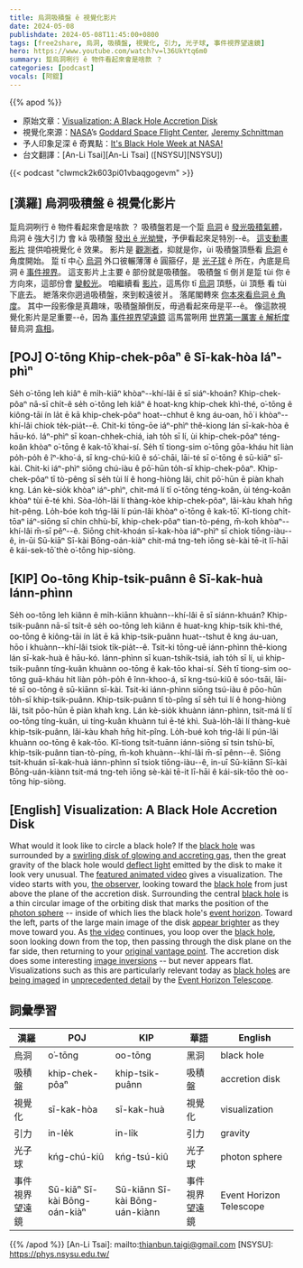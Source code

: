 ```yaml
---
title: 烏洞吸積盤 ê 視覺化影片
date: 2024-05-08
publishdate: 2024-05-08T11:45:00+0800
tags: [free2share, 烏洞, 吸積盤, 視覺化, 引力, 光子球, 事件視界望遠鏡]
hero: https://www.youtube.com/watch?v=l36UkYtq6m0
summary: 踅烏洞咧行 ê 物件看起來會是啥款 ？
categories: [podcast]
vocals: [阿錕]
---
```


{{% apod %}}

- 原始文章：[Visualization: A Black Hole Accretion Disk](https://apod.nasa.gov/apod/ap240508.html)
- 視覺化來源：[NASA](https://www.nasa.gov/)’s [Goddard Space Flight Center](https://science.gsfc.nasa.gov/sci/), [Jeremy Schnittman](https://science.gsfc.nasa.gov/sed/bio/jeremy.d.schnittman)
- 予人印象足深 ê 奇異點：[It's Black Hole Week at NASA!](https://science.nasa.gov/universe/black-hole-week/)
- 台文翻譯：[An-Li Tsai][An-Li Tsai] ([NSYSU][NSYSU])

{{< podcast "clwmck2k603pi01vbaqgogevm" >}}

## [漢羅] 烏洞吸積盤 ê 視覺化影片
踅烏洞咧行 ê 物件看起來會是啥款 ？
吸積盤若是一个踅 [烏洞][black hole 1] ê [發光吸積氣體][swirling disk of glowing and accreting gas]，烏洞 ê 強大引力 會 kā 吸積盤 [發出 ê 光拗彎][deflect light]，予伊看起來足特別--ê。
[這支動畫影片][featured animated video] 提供咱視覺化 ê 效果。
影片是 [觀測者][the observer]，抑就是你，ùi 吸積盤頂懸看 [烏洞][black hole 2] ê 角度開始。
踅 tī 中心 [烏洞][black hole 3] 外口彼輾薄薄 ê 圓箍仔，是 [光子球][photon sphere] ê 所在，內底是烏洞 ê [事件視界][event horizon]。
這支影片上主要 ê 部份就是吸積盤。
吸積盤 tī 倒爿是踅 tùi 你 ê 方向來，這部份會 [變較光][appear brighter]。
咱繼續看 [影片][the video]，這馬你 tī [烏洞][black hole 4] 頂懸，ùi 頂懸 看 tùi 下底去。
紲落來你迵過吸積盤，來到較遠彼爿。
落尾閣轉來 [你本來看烏洞 ê 角度][original vantage point]。
其中一段影像是真趣味，吸積盤顛倒反，毋過看起來毋是平--ê。
像這款視覺化影片是足重要--ê，因為 [事件視界望遠鏡][Event Horizon Telescope] 這馬當咧用 [世界第一厲害 ê 解析度][unprecedented detail] 替烏洞 [翕相][being imaged]。

## [POJ] O͘-tōng Khip-chek-pôaⁿ ê Sī-kak-hòa Iáⁿ-phìⁿ
Se̍h o͘-tōng leh kiâⁿ ê mi̍h-kiāⁿ khòaⁿ--khí-lâi ē sī siáⁿ-khoán?
Khip-chek-pôaⁿ nā-sī chi̍t-ê se̍h o͘-tōng leh kiâⁿ ê hoat-kng khip-chek khì-thé, o͘-tōng ê kiông-tāi ín la̍t ē kā khip-chek-pôaⁿ hoat--chhut ê kng áu-oan, hō͘ i khòaⁿ--khí-lâi chiok te̍k-pia̍t--ê.
Chit-ki tōng-ōe iáⁿ-phìⁿ thê-kiong lán sī-kak-hòa ê hāu-kó.
Iáⁿ-phìⁿ sī koan-chhek-chiá, iah to̍h sī lí, ùi khip-chek-pôaⁿ téng-koân khòaⁿ o͘-tōng ê kak-tō͘ khai-sí.
Se̍h tī tiong-sim o͘-tōng gōa-kháu hit liàn po̍h-po̍h ê îⁿ-kho͘-á, sī kng-chú-kiû ê só͘-chāi, lāi-té sī o͘-tōng ê sū-kiāⁿ sī-kài.
Chit-ki iáⁿ-phìⁿ siōng chú-iàu ê pō͘-hūn to̍h-sī khip-chek-pôaⁿ.
Khip-chek-pôaⁿ tī tò-pêng sī se̍h tùi lí ê hong-hiòng lâi, chit pō͘-hūn ē piàn khah kng.
Lán kè-sio̍k khòaⁿ iáⁿ-phìⁿ, chit-má lí tī o͘-tōng téng-koân, ùi téng-koân khòaⁿ tùi ē-té khì.
Sòa-lo̍h-lâi lí thàng-kòe khip-chek-pôaⁿ, lâi-kàu khah hn̄g hit-pêng.
Lo̍h-bóe koh tńg-lâi lí pún-lâi khòaⁿ o͘-tōng ê kak-tō͘.
Kî-tiong chi̍t-tōaⁿ iáⁿ-siōng sī chin chhù-bī, khip-chek-pôaⁿ tian-tò-péng, m̄-koh khòaⁿ--khí-lâi m̄-sī pêⁿ--ê.
Siōng chit-khoán sī-kak-hòa iáⁿ-phìⁿ sī chiok tiōng-iàu--ê, in-ūi Sū-kiāⁿ Sī-kài Bōng-oán-kiàⁿ chit-má tng-teh iōng sè-kài tē-it lī-hāi ê kái-sek-tō͘ thè o͘-tōng hip-siòng.

## [KIP] Oo-tōng Khip-tsik-puânn ê Sī-kak-huà Iánn-phìnn
Se̍h oo-tōng leh kiânn ê mi̍h-kiānn khuànn--khí-lâi ē sī siánn-khuán?
Khip-tsik-puânn nā-sī tsi̍t-ê se̍h oo-tōng leh kiânn ê huat-kng khip-tsik khì-thé, oo-tōng ê kiông-tāi ín la̍t ē kā khip-tsik-puânn huat--tshut ê kng áu-uan, hōo i khuànn--khí-lâi tsiok ti̍k-pia̍t--ê.
Tsit-ki tōng-uē iánn-phìnn thê-kiong lán sī-kak-huà ê hāu-kó.
Iánn-phìnn sī kuan-tshik-tsiá, iah to̍h sī lí, uì khip-tsik-puânn tíng-kuân khuànn oo-tōng ê kak-tōo khai-sí.
Se̍h tī tiong-sim oo-tōng guā-kháu hit liàn po̍h-po̍h ê înn-khoo-á, sī kng-tsú-kiû ê sóo-tsāi, lāi-té sī oo-tōng ê sū-kiānn sī-kài.
Tsit-ki iánn-phìnn siōng tsú-iàu ê pōo-hūn to̍h-sī khip-tsik-puânn.
Khip-tsik-puânn tī tò-pîng sī se̍h tuì lí ê hong-hiòng lâi, tsit pōo-hūn ē piàn khah kng.
Lán kè-sio̍k khuànn iánn-phìnn, tsit-má lí tī oo-tōng tíng-kuân, uì tíng-kuân khuànn tuì ē-té khì.
Suà-lo̍h-lâi lí thàng-kuè khip-tsik-puânn, lâi-kàu khah hn̄g hit-pîng.
Lo̍h-bué koh tńg-lâi lí pún-lâi khuànn oo-tōng ê kak-tōo.
Kî-tiong tsi̍t-tuānn iánn-siōng sī tsin tshù-bī, khip-tsik-puânn tian-tò-píng, m̄-koh khuànn--khí-lâi m̄-sī pênn--ê.
Siōng tsit-khuán sī-kak-huà iánn-phìnn sī tsiok tiōng-iàu--ê, in-uī Sū-kiānn Sī-kài Bōng-uán-kiànn tsit-má tng-teh iōng sè-kài tē-it lī-hāi ê kái-sik-tōo thè oo-tōng hip-siòng.

## [English] Visualization: A Black Hole Accretion Disk
What would it look like to circle a black hole?
If the [black hole][black hole 1] was surrounded by a [swirling disk of glowing and accreting gas][swirling disk of glowing and accreting gas], then the great gravity of the black hole would [deflect light][deflect light] emitted by the disk to make it look very unusual.
The [featured animated video][featured animated video] gives a visualization.
The video starts with you, [the observer][the observer], looking toward the [black hole][black hole 2] from just above the plane of the accretion disk.
Surrounding the central [black hole][black hole 3] is a thin circular image of the orbiting disk that marks the position of the [photon sphere][photon sphere] -- inside of which lies the black hole's [event horizon][event horizon].
Toward the left, parts of the large main image of the disk [appear brighter][appear brighter] as they move toward you.
As [the video][the video] continues, you loop over the [black hole][black hole 4], soon looking down from the top, then passing through the disk plane on the far side, then returning to your [original vantage point][original vantage point].
The accretion disk does some interesting [image inversions][image inversions] -- but never appears flat.
Visualizations such as this are particularly relevant today as [black holes][black holes 5] are [being imaged][being imaged] in [unprecedented detail][unprecedented detail] by the [Event Horizon Telescope][Event Horizon Telescope].

## 詞彙學習

|漢羅|POJ|KIP|華語|English|
|-|-|-|-|-|
|烏洞|o͘-tōng|oo-tōng|黑洞|black hole|
|吸積盤|khip-chek-pôaⁿ|khip-tsik-puânn|吸積盤|accretion disk|
|視覺化|sī-kak-hòa|sī-kak-huà|視覺化|visualization|
|引力|in-le̍k|in-li̍k|引力|gravity|
|光子球|kńg-chú-kiû|kńg-tsú-kiû|光子球|photon sphere|
|事件視界望遠鏡|Sū-kiāⁿ Sī-kài Bōng-oán-kiàⁿ|Sū-kiānn Sī-kài Bōng-uán-kiànn|事件視界望遠鏡|Event Horizon Telescope|

{{% /apod %}}
[An-Li Tsai]: mailto:thianbun.taigi@gmail.com
[NSYSU]: https://phys.nsysu.edu.tw/

[copyright]: https://apod.nasa.gov/apod/fap/lib/about_apod.html#srapply
[License3]: https://creativecommons.org/licenses/by/3.0/
[License2]:https://creativecommons.org/licenses/by-nc-nd/2.0/

[black hole 1]:https://science.nasa.gov/universe/black-holes/
[swirling disk of glowing and accreting gas]:https://apod.nasa.gov/apod/ap190820.html
[deflect light]:https://www.phy.mtu.edu/bht/rjn_bht.html
[featured animated video]:https://svs.gsfc.nasa.gov/13326
[the observer]:https://images.freeimages.com/images/large-previews/755/dog-looking-at-the-camera-1411251.jpg
[black hole 2]:https://apod.nasa.gov/apod/ap240505.html
[black hole 3]:https://jila.colorado.edu/news-events/articles/what-happens-when-you-fall-black-hole
[photon sphere]:https://en.wikipedia.org/wiki/Photon_sphere
[event horizon]:https://en.wikipedia.org/wiki/Event_horizon
[appear brighter]:https://en.wikipedia.org/wiki/Aberration_(astronomy)
[the video]:https://www.youtube.com/watch?v=l36UkYtq6m0
[black hole 4]:https://ui.adsabs.harvard.edu/abs/1993AmJPh..61..619N/abstract
[original vantage point]:https://apod.nasa.gov/apod/image/2008/BhAccretionDisk_NasaSchnittman_3851_annotated.jpg
[image inversions]:https://apod.nasa.gov/apod/ap141026.html
[black holes 5]:https://apod.nasa.gov/apod/ap190411.html
[being imaged]:https://apod.nasa.gov/apod/ap240401.html
[unprecedented detail]:https://apod.nasa.gov/apod/ap220513.html
[Event Horizon Telescope]:https://eventhorizontelescope.org/
